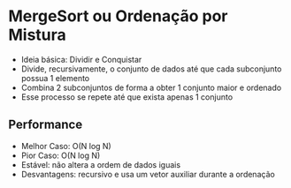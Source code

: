 # MergeSort ou Ordenação por Mistura
- Ideia básica: Dividir e Conquistar
- Divide, recursivamente, o conjunto de dados
até que cada subconjunto possua 1 elemento
- Combina 2 subconjuntos de forma
a obter 1 conjunto maior e ordenado
- Esse processo se repete até que exista
apenas 1 conjunto

## Performance
- Melhor Caso: O(N log N)
- Pior Caso: O(N log N)
- Estável: não altera a ordem de dados iguais
- Desvantagens: recursivo e usa um vetor
auxiliar durante a ordenação